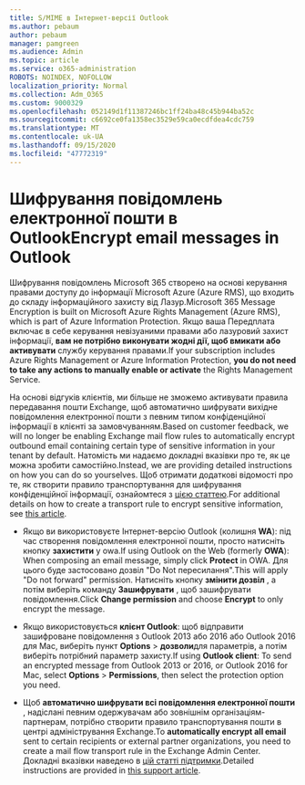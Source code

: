 ```yaml
---
title: S/MIME в Інтернет-версії Outlook
ms.author: pebaum
author: pebaum
manager: pamgreen
ms.audience: Admin
ms.topic: article
ms.service: o365-administration
ROBOTS: NOINDEX, NOFOLLOW
localization_priority: Normal
ms.collection: Adm_O365
ms.custom: 9000329
ms.openlocfilehash: 052149d1f11387246bc1ff24ba48c45b944ba52c
ms.sourcegitcommit: c6692ce0fa1358ec3529e59ca0ecdfdea4cdc759
ms.translationtype: MT
ms.contentlocale: uk-UA
ms.lasthandoff: 09/15/2020
ms.locfileid: "47772319"
---
```

# <a name="encrypt-email-messages-in-outlook"></a><span data-ttu-id="44c41-102">Шифрування повідомлень електронної пошти в Outlook</span><span class="sxs-lookup"><span data-stu-id="44c41-102">Encrypt email messages in Outlook</span></span>

<span data-ttu-id="44c41-103">Шифрування повідомлень Microsoft 365 створено на основі керування правами доступу до інформації Microsoft Azure (Azure RMS), що входить до складу інформаційного захисту від Лазур.</span><span class="sxs-lookup"><span data-stu-id="44c41-103">Microsoft 365 Message Encryption is built on Microsoft Azure Rights Management (Azure RMS), which is part of Azure Information Protection.</span></span> <span data-ttu-id="44c41-104">Якщо ваша Передплата включає в себе керування невізуаними правами або лазуровий захист інформації, **вам не потрібно виконувати жодні дії, щоб вмикати або активувати** службу керування правами.</span><span class="sxs-lookup"><span data-stu-id="44c41-104">If your subscription includes Azure Rights Management or Azure Information Protection, **you do not need to take any actions to manually enable or activate** the Rights Management Service.</span></span>

<span data-ttu-id="44c41-105">На основі відгуків клієнтів, ми більше не зможемо активувати правила передавання пошти Exchange, щоб автоматично шифрувати вихідне повідомлення електронної пошти з певним типом конфіденційної інформації в клієнті за замовчуванням.</span><span class="sxs-lookup"><span data-stu-id="44c41-105">Based on customer feedback, we will no longer be enabling Exchange mail flow rules to automatically encrypt outbound email containing certain type of sensitive information in your tenant by default.</span></span> <span data-ttu-id="44c41-106">Натомість ми надаємо докладні вказівки про те, як це можна зробити самостійно.</span><span class="sxs-lookup"><span data-stu-id="44c41-106">Instead, we are providing detailed instructions on how you can do so yourselves.</span></span> <span data-ttu-id="44c41-107">Щоб отримати додаткові відомості про те, як створити правило транспортування для шифрування конфіденційної інформації, ознайомтеся з [цією статтею](https://aka.ms/OmeEtr).</span><span class="sxs-lookup"><span data-stu-id="44c41-107">For additional details on how to create a transport rule to encrypt sensitive information, see [this article](https://aka.ms/OmeEtr).</span></span>

- <span data-ttu-id="44c41-108">Якщо ви використовуєте Інтернет-версію Outlook (колишня **WA**): під час створення повідомлення електронної пошти, просто натисніть кнопку **захистити** у owa.</span><span class="sxs-lookup"><span data-stu-id="44c41-108">If using Outlook on the Web (formerly **OWA**): When composing an email message, simply click **Protect** in OWA.</span></span> <span data-ttu-id="44c41-109">Для цього буде застосовано дозвіл "Do Not пересилання".</span><span class="sxs-lookup"><span data-stu-id="44c41-109">This will apply "Do not forward" permission.</span></span> <span data-ttu-id="44c41-110">Натисніть кнопку **змінити дозвіл** , а потім виберіть команду **Зашифрувати** , щоб зашифрувати повідомлення.</span><span class="sxs-lookup"><span data-stu-id="44c41-110">Click **Change permission** and choose **Encrypt** to only encrypt the message.</span></span>

- <span data-ttu-id="44c41-111">Якщо використовується **клієнт Outlook**: щоб відправити зашифроване повідомлення з Outlook 2013 або 2016 або Outlook 2016 для Mac, виберіть пункт **Options**  >  **дозволи**для параметрів, а потім виберіть потрібний параметр захисту.</span><span class="sxs-lookup"><span data-stu-id="44c41-111">If using **Outlook client**: To send an encrypted message from Outlook 2013 or 2016, or Outlook 2016 for Mac, select **Options** > **Permissions**, then select the protection option you need.</span></span>

- <span data-ttu-id="44c41-112">Щоб **автоматично шифрувати всі повідомлення електронної пошти** , надіслані певним одержувачам або зовнішнім організаціям-партнерам, потрібно створити правило транспортування пошти в центрі адміністрування Exchange.</span><span class="sxs-lookup"><span data-stu-id="44c41-112">To **automatically encrypt all email** sent to certain recipients or external partner organizations, you need to create a mail flow transport rule in the Exchange Admin Center.</span></span> <span data-ttu-id="44c41-113">Докладні вказівки наведено в [цій статті підтримки](https://docs.microsoft.com/microsoft-365/compliance/define-mail-flow-rules-to-encrypt-email#create-mail-flow-rules-to-encrypt-email-messages-with-the-new-ome-capabilities).</span><span class="sxs-lookup"><span data-stu-id="44c41-113">Detailed instructions are provided in [this support article](https://docs.microsoft.com/microsoft-365/compliance/define-mail-flow-rules-to-encrypt-email#create-mail-flow-rules-to-encrypt-email-messages-with-the-new-ome-capabilities).</span></span>

